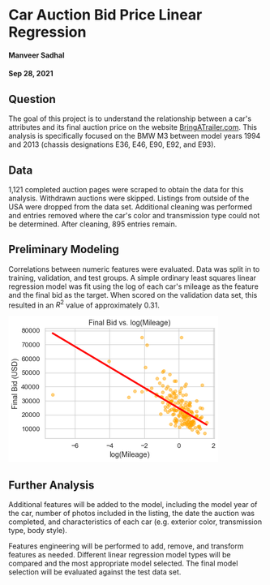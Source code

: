 # Car Auction Bid Price Linear Regression

#### Manveer Sadhal
#### Sep 28, 2021

## Question
The goal of this project is to understand the relationship between a car's attributes and its final auction price on the website [BringATrailer.com](https://bringatrailer.com/). This analysis is specifically focused on the BMW M3 between model years 1994 and 2013 (chassis designations E36, E46, E90, E92, and E93).

## Data
1,121 completed auction pages were scraped to obtain the data for this analysis. Withdrawn auctions were skipped. Listings from outside of the USA were dropped from the data set. Additional cleaning was performed and entries removed where the car's color and transmission type could not be determined. After cleaning, 895 entries remain.

## Preliminary Modeling
Correlations between numeric features were evaluated. Data was split in to training, validation, and test groups. A simple ordinary least squares linear regression model was fit using the log of each car's mileage as the feature and the final bid as the target. When scored on the validation data set, this resulted in an $R^{2}$ value of approximately 0.31.

![regression](bid_vs_log_mileage.png)

## Further Analysis
Additional features will be added to the model, including the model year of the car, number of photos included in the listing, the date the auction was completed, and characteristics of each car (e.g. exterior color, transmission type, body style).

Features engineering will be performed to add, remove, and transform features as needed. Different linear regression model types will be compared and the most appropriate model selected. The final model selection will be evaluated against the test data set.